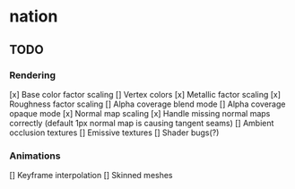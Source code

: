 # nation

## TODO

### Rendering
[x] Base color factor scaling
[] Vertex colors
[x] Metallic factor scaling
[x] Roughness factor scaling
[] Alpha coverage blend mode
[] Alpha coverage opaque mode
[x] Normal map scaling
[x] Handle missing normal maps correctly (default 1px normal map is causing tangent seams)
[] Ambient occlusion textures
[] Emissive textures
[] Shader bugs(?)

### Animations
[] Keyframe interpolation
[] Skinned meshes
